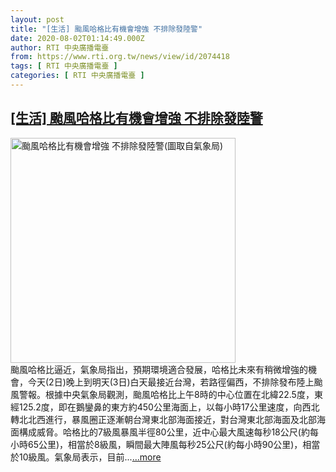 ```yaml
---
layout: post
title: "[生活] 颱風哈格比有機會增強 不排除發陸警"
date: 2020-08-02T01:14:49.000Z
author: RTI 中央廣播電臺
from: https://www.rti.org.tw/news/view/id/2074418
tags: [ RTI 中央廣播電臺 ]
categories: [ RTI 中央廣播電臺 ]
---
```

<!--1596330889000-->
[[生活] 颱風哈格比有機會增強 不排除發陸警](https://www.rti.org.tw/news/view/id/2074418)
------

<div>
<img src="https://static.rti.org.tw/assets/thumbnails/2020/08/02/331cef1f9c3eb57110a34a656867499e.png" width="360" alt="颱風哈格比有機會增強 不排除發陸警(圖取自氣象局)" title="颱風哈格比有機會增強 不排除發陸警(圖取自氣象局)"><br>颱風哈格比逼近，氣象局指出，預期環境適合發展，哈格比未來有稍微增強的機會，今天(2日)晚上到明天(3日)白天最接近台灣，若路徑偏西，不排除發布陸上颱風警報。根據中央氣象局觀測，颱風哈格比上午8時的中心位置在北緯22.5度，東經125.2度，即在鵝鑾鼻的東方約450公里海面上，以每小時17公里速度，向西北轉北北西進行，暴風圈正逐漸朝台灣東北部海面接近，對台灣東北部海面及北部海面構成威脅。哈格比的7級風暴風半徑80公里，近中心最大風速每秒18公尺(約每小時65公里)，相當於8級風，瞬間最大陣風每秒25公尺(約每小時90公里)，相當於10級風。氣象局表示，目前...<a target="_blank" href="https://www.rti.org.tw/news/view/id/2074418">...more</a>
</div>
